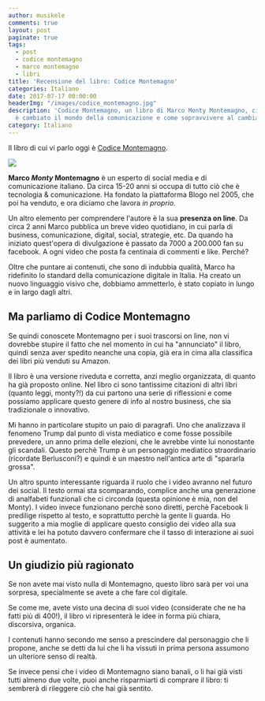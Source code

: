```yaml
---
author: musikele
comments: true
layout: post
paginate: true
tags:
  - post
  - codice montemagno
  - marco montemagno
  - libri
title: 'Recensione del libro: Codice Montemagno'
categories: Italiano
date: 2017-07-17 00:00:00
headerImg: "/images/codice_montemagno.jpg"
description: 'Codice Montemagno, un libro di Marco Monty Montemagno, ci parla di come
  è cambiato il mondo della comunicazione e come sopravvivere al cambiamento. '
category: Italiano
---
```

Il libro di cui vi parlo oggi è [Codice Montemagno](http://amzn.to/2uqzV4j).

<img src="{{ site.baseurl }}/images/codice_montemagno.jpg" class=" forestry--none forestry--none forestry--none" style="float: none;">

**Marco _Monty_ Montemagno** è un esperto di social media e di comunicazione  italiano. Da circa 15-20 anni si occupa di tutto ciò che è tecnologia & comunicazione. Ha fondato la piattaforma Blogo nel 2005, che poi ha venduto, e ora diciamo che lavora _in proprio_.

Un altro elemento per comprendere l'autore è la sua **presenza on line**. Da circa 2 anni Marco pubblica un breve video quotidiano, in cui parla di business, comunicazione, digital, social, strategie, etc. Da quando ha iniziato quest'opera di divulgazione è passato da 7000 a 200.000 fan su facebook. A ogni video che posta fa centinaia di commenti e like. Perché?

Oltre che puntare ai contenuti, che sono di indubbia qualità, Marco ha ridefinito lo standard della comunicazione digitale in Italia. Ha creato un nuovo linguaggio visivo che, dobbiamo ammetterlo, è stato copiato in lungo e in largo dagli altri.

## Ma parliamo di Codice Montemagno

Se quindi conoscete Montemagno per i suoi trascorsi on line, non vi dovrebbe stupire il fatto che nel momento in cui ha "annunciato" il libro, quindi senza aver spedito neanche una copia, già era in cima alla classifica dei libri più venduti su Amazon.

Il libro è una versione riveduta e corretta, anzi meglio organizzata, di quanto ha già proposto online. Nel libro ci sono tantissime citazioni di altri libri (quanto leggi, monty?!) da cui partono una serie di riflessioni e come possiamo applicare questo genere di info al nostro business, che sia tradizionale o innovativo.

Mi hanno in particolare stupito un paio di paragrafi. Uno che analizzava il fenomeno Trump dal punto di vista mediatico e come fosse possibile prevedere, un anno prima delle elezioni, che le avrebbe vinte lui nonostante gli scandali. Questo perchè Trump è un personaggio mediatico straordinario (ricordate Berlusconi?) e quindi è un maestro nell'antica arte di "spararla grossa".

Un altro spunto interessante riguarda il ruolo che i video avranno nel futuro dei social. Il testo ormai sta scomparando, complice anche una generazione di analfabeti funzionali che ci circonda (questa opinione è mia, non del Monty). I video invece funzionano perchè sono diretti, perchè Facebook li predilige rispetto al testo, e soprattutto perchè la gente li guarda. Ho suggerito a mia moglie di applicare questo consiglio dei video alla sua attività e lei ha potuto davvero confermare che il tasso di interazione ai suoi post è aumentato.

## Un giudizio più ragionato

Se non avete mai visto nulla di Montemagno, questo libro sarà per voi una  sorpresa, specialmente se avete a che fare col digitale.

Se come me, avete visto una decina di suoi video (considerate che ne ha fatti più di 400!), il libro vi ripresenterà le idee in forma più chiara, discorsiva, organica.

I contenuti hanno secondo me senso a prescindere dal personaggio che li propone, anche se detti da lui che li ha vissuti in prima persona assumono un ulteriore senso di realtà.

Se invece pensi che i video di Montemagno siano banali, o li hai già visti tutti almeno due volte, puoi anche risparmiarti di comprare il libro: ti sembrerà di rileggere ciò che hai già sentito.
